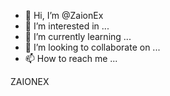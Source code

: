 - 👋 Hi, I’m @ZaionEx
- 👀 I’m interested in ...
- 🌱 I’m currently learning ...
- 💞️ I’m looking to collaborate on ...
- 📫 How to reach me ...

<!---
ZaionEx/ZaionEx is a ✨ special ✨ repository because its `README.md` (this file) appears on your GitHub profile.
You can click the Preview link to take a look at your changes.
--->

ZAIONEX 
